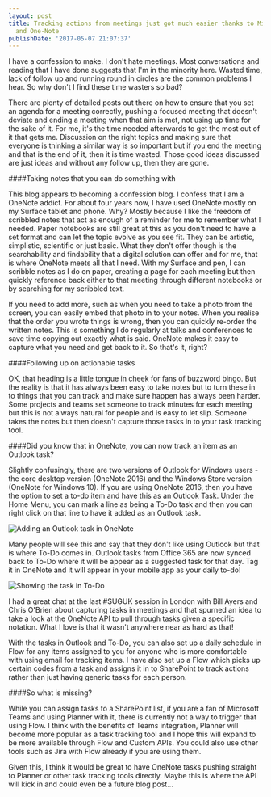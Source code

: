 ```yaml
---
layout: post
title: Tracking actions from meetings just got much easier thanks to Microsoft's To-Do
  and One-Note
publishDate: '2017-05-07 21:07:37'
---
```


I have a confession to make. I don't hate meetings. Most conversations and reading that I have done suggests that I'm in the minority here. Wasted time, lack of follow up and running round in circles are the common problems I hear. So why don't I find these time wasters so bad?

There are plenty of detailed posts out there on how to ensure that you set an agenda for a meeting correctly, pushing a focused meeting that doesn't deviate and ending a meeting when that aim is met, not using up time for the sake of it. For me, it's the time needed afterwards to get the most out of it that gets me. Discussion on the right topics and making sure that everyone is thinking a similar way is so important but if you end the meeting and that is the end of it, then it is time wasted. Those good ideas discussed are just ideas and without any follow up, then they are gone.

####Taking notes that you can do something with

This blog appears to becoming a confession blog. I confess that I am a OneNote addict. For about four years now, I have used OneNote mostly on my Surface tablet and phone. Why? Mostly because I like the freedom of scribbled notes that act as enough of a reminder for me to remember what I needed. Paper notebooks are still great at this as you don't need to have a set format and can let the topic evolve as you see fit. They can be artistic, simplistic, scientific or just basic. What they don't offer though is the searchability and findability that a digital solution can offer and for me, that is where OneNote meets all that I need. With my Surface and pen, I can scribble notes as I do on paper, creating a page for each meeting but then quickly reference back either to that meeting through different notebooks or by searching for my scribbled text.

If you need to add more, such as when you need to take a photo from the screen, you can easily embed that photo in to your notes. When you realise that the order you wrote things is wrong, then you can quickly re-order the written notes. This is something I do regularly at talks and conferences to save time copying out exactly what is said. OneNote makes it easy to capture what you need and get back to it. So that's it, right?

####Following up on actionable tasks

OK, that heading is a little tongue in cheek for fans of buzzword bingo. But the reality is that it has always been easy to take notes but to turn these in to things that you can track and make sure happen has always been harder. Some projects and teams set someone to track minutes for each meeting but this is not always natural for people and is easy to let slip. Someone takes the notes but then doesn't capture those tasks in to your task tracking tool.

####Did you know that in OneNote, you can now track an item as an Outlook task? 

Slightly confusingly, there are two versions of Outlook for Windows users - the core desktop version (OneNote 2016) and the Windows Store version (OneNote for Windows 10). If you are using OneNote 2016, then you have the option to set a to-do item and have this as an Outlook Task. Under the Home Menu, you can mark a line as being a To-Do task and then you can right click on that line to have it added as an Outlook task.

![Adding an Outlook task in OneNote](/assets/2017/05/Outlook-tasks-in-OneNote.PNG)

Many people will see this and say that they don't like using Outlook but that is where To-Do comes in. Outlook tasks from Office 365 are now synced back to To-Do where it will be appear as a suggested task for that day. Tag it in OneNote and it will appear in your mobile app as your daily to-do!

![Showing the task in To-Do](/assets/2017/05/MS-To-Do.jpg)

I had a great chat at the last #SUGUK session in London with Bill Ayers and Chris O'Brien about capturing tasks in meetings and that spurned an idea to take a look at the OneNote API to pull through tasks given a specific notation. What I love is that it wasn't anywhere near as hard as that!

With the tasks in Outlook and To-Do, you can also set up a daily schedule in Flow for any items assigned to you for anyone who is more comfortable with using email for tracking items. I have also set up a Flow which picks up certain codes from a task and assigns it in to SharePoint to track actions rather than just having generic tasks for each person.

####So what is missing?

While you can assign tasks to a SharePoint list, if you are a fan of Microsoft Teams and using Planner with it, there is currently not a way to trigger that using Flow. I think with the benefits of Teams integration, Planner will become more popular as a task tracking tool and I hope this will expand to be more available through Flow and Custom APIs. You could also use other tools such as Jira with Flow already if you are using them.

Given this, I think it would be great to have OneNote tasks pushing straight to Planner or other task tracking tools directly. Maybe this is where the API will kick in and could even be a future blog post...